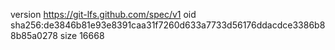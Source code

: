version https://git-lfs.github.com/spec/v1
oid sha256:de3846b81e93e8391caa31f7260d633a7733d56176ddacdce3386b88b85a0278
size 16668
